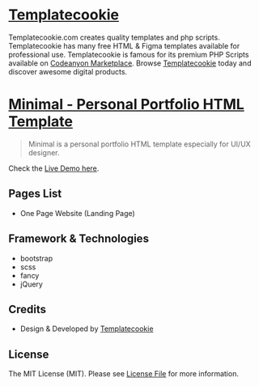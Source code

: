 # [Templatecookie](https://templatecookie.com)
Templatecookie.com creates quality templates and php scripts. Templatecookie has many free HTML & Figma templates available for professional use. Templatecookie is famous for its premium PHP Scripts available on [Codeanyon Marketplace](https://codecanyon.net/user/templatecookie). Browse [Templatecookie](https://templatecookie.com) today and discover awesome digital products.

# [Minimal - Personal Portfolio HTML Template](https://www.templatecookie.com/products)

> Minimal is a personal portfolio HTML template especially for UI/UX designer.

Check the [Live Demo here](https://aceaaroncharles.github.io/AaronCharlesWebsite/).



## Pages List
- One Page Website (Landing Page)


## Framework & Technologies
- bootstrap
- scss
- fancy
- jQuery

## Credits
- Design & Developed by [Templatecookie](https://templatecookie.com)

## License
The MIT License (MIT). Please see [License File](LICENSE.md) for more information.

